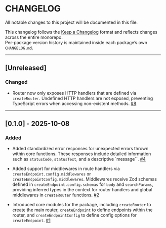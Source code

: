 # CHANGELOG

All notable changes to this project will be documented in this file.

This changelog follows the [Keep a Changelog](https://keepachangelog.com/en/1.1.0/) format and reflects changes across the entire monorepo.  
Per-package version history is maintained inside each package’s own `CHANGELOG.md`.

---

## [Unreleased]

### Changed

- Router now only exposes HTTP handlers that are defined via `createRouter`. Undefined HTTP handlers are not exposed, preventing TypeScript errors when accessing non-existent methods. [#8](https://github.com/aura-stack-js/router/pull/8)

---

## [0.1.0] - 2025-10-08

### Added

- Added standardized error responses for unexpected errors thrown within core functions. These responses include detailed information such as `statusCode`, `statusText`, and a descriptive `message``. [#4](https://github.com/aura-stack-js/router/pull/4)

- Added support for middlewares in route handlers via `createEndpoint.config.middlewares` or `createEndpointConfig.middlewares`. Middlewares receive Zod schemas defined in `createEndpoint.config.schemas` for `body` and `searchParams`, providing inferred types in the context for router handlers and global middlewares in `createRouter` functions. [#2](https://github.com/aura-stack-js/router/pull/2)

- Introduced core modules for the package, including `createRouter` to create the main router, `createEndpoint` to define endpoints within the router, and `createEndpointConfig` to define config options for `createEndpoint`. [#1](https://github.com/aura-stack-js/router/pull/1)
